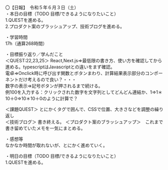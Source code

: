 〇【日報】　令和５年６月３日（土）  
・本日の目標（TODO 目標/できるようになりたいこと）  
1.QUESTを進める。  
2.プロダクト案のブラッシュアップ、技術ブログを進める。   

・学習時間  
17h（通算268時間）  

・目標振り返り／学んだこと  
＜QUEST:22,23,25＞  React,Next.js⇒最低限の書き方、使い方を確認してから進める。typescriptはJavascriptとの違いをまず確認。  
                    電卓⇒Onclick時に呼び出す関数とボタンまわり、計算結果表示部分のコンポーネントだけ考えるので良い？・・・  
                    数字の表示⇒記号ボタンが押されるまで続ける。  
                    例100を入力する：クリックされた数字を文字列としてどんどん連結か、1⇒1＊10＋0⇒10＊10＋0のように計算で？
                    
＜課題QUEST＞ とにかくタグで囲んで、CSSで位置、大きさなどを調整の繰り返し    
＜技術ブログ＞ 書き終える。 
＜プロダクト案のブラッシュアップ＞　これまで書き留めていたメモを一気にまとめる。  

・感想等  
なかなか時間が取れないが、とにかく進めていく。  　　

・明日の目標（TODO 目標/できるようになりたいこと）  
1.QUESTを進める。   
